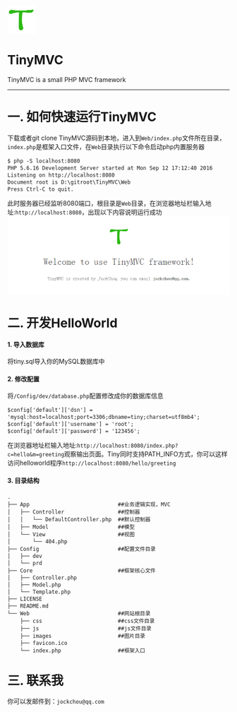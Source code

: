 ![logo](./logo.png)

# TinyMVC

TinyMVC is a small PHP MVC framework

----------

# 一. 如何快速运行TinyMVC

下载或者git clone TinyMVC源码到本地，进入到`Web/index.php`文件所在目录，`index.php`是框架入口文件，在`Web`目录执行以下命令启动php内置服务器
```
$ php -S localhost:8080
PHP 5.6.16 Development Server started at Mon Sep 12 17:12:40 2016
Listening on http://localhost:8080
Document root is D:\gitroot\TinyMVC\Web
Press Ctrl-C to quit.
```
此时服务器已经监听8080端口，根目录是`Web`目录，在浏览器地址栏输入地址:`http://localhost:8080`，出现以下内容说明运行成功
![logo](./TinyMVC.png)
# 二. 开发HelloWorld

#### 1. 导入数据库
将tiny.sql导入你的MySQL数据库中

#### 2. 修改配置
将`/Config/dev/database.php`配置修改成你的数据库信息
```
$config['default']['dsn'] = 'mysql:host=localhost;port=3306;dbname=tiny;charset=utf8mb4';
$config['default']['username'] = 'root';
$config['default']['password'] = '123456';
```
在浏览器地址栏输入地址:`http://localhost:8080/index.php?c=hello&m=greeting`观察输出页面。Tiny同时支持PATH_INFO方式，你可以这样访问helloworld程序`http://localhost:8080/hello/greeting`

#### 3. 目录结构

```
.
├── App                            ##业务逻辑实现，MVC
│   ├── Controller                 ##控制器
│   │   └── DefaultController.php  ##默认控制器
│   ├── Model                      ##模型
│   └── View                       ##视图
│       └── 404.php
├── Config                         ##配置文件目录
│   ├── dev
│   └── prd
├── Core                           ##框架核心文件
│   ├── Controller.php
│   ├── Model.php
│   └── Template.php
├── LICENSE
├── README.md
└── Web                            ##网站根目录
    ├── css                        ##css文件目录
    ├── js                         ##js文件目录
    ├── images                     ##图片目录
	├── favicon.ico 
    └── index.php                  ##框架入口
```

# 三. 联系我 ##
你可以发邮件到：`jockchou@qq.com`